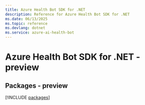 ```yaml
---
title: Azure Health Bot SDK for .NET
description: Reference for Azure Health Bot SDK for .NET
ms.date: 06/13/2025
ms.topic: reference
ms.devlang: dotnet
ms.service: azure-ai-health-bot
---
```

# Azure Health Bot SDK for .NET - preview
## Packages - preview
[!INCLUDE [packages](health-bot-index.md)]